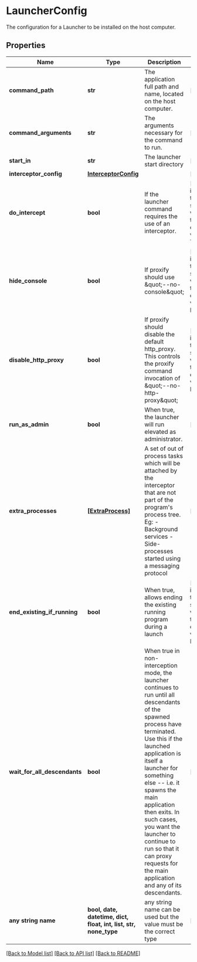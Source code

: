 # LauncherConfig

The configuration for a Launcher to be installed on the host computer. 

## Properties
Name | Type | Description | Notes
------------ | ------------- | ------------- | -------------
**command_path** | **str** | The application full path and name, located on the host computer. | [optional] 
**command_arguments** | **str** | The arguments necessary for the command to run. | [optional] 
**start_in** | **str** | The launcher start directory | [optional] 
**interceptor_config** | [**InterceptorConfig**](InterceptorConfig.md) |  | [optional] 
**do_intercept** | **bool** | If the launcher command requires the use of an interceptor. | [optional]  if omitted the server will use the default value of True
**hide_console** | **bool** | If proxify should use \&quot;--no-console\&quot; | [optional]  if omitted the server will use the default value of False
**disable_http_proxy** | **bool** | If proxify should disable the default http_proxy. This controls the proxify command invocation of \&quot;--no-http-proxy\&quot;  | [optional]  if omitted the server will use the default value of False
**run_as_admin** | **bool** | When true, the launcher will run elevated as administrator.  | [optional] 
**extra_processes** | [**[ExtraProcess]**](ExtraProcess.md) | A set of out of process tasks which will be attached by the interceptor that are not part of the program&#39;s process tree. Eg: - Background services - Side-processes started using a messaging protocol  | [optional] 
**end_existing_if_running** | **bool** | When true, allows ending the existing running program during a launch  | [optional]  if omitted the server will use the default value of False
**wait_for_all_descendants** | **bool** | When true in non-interception mode, the launcher continues to run until all descendants of the spawned process have terminated. Use this if the launched application is itself a launcher for something else -- i.e. it spawns the main application then exits. In such cases, you want the launcher to continue to run so that it can proxy requests for the main application and any of its descendants.  | [optional] 
**any string name** | **bool, date, datetime, dict, float, int, list, str, none_type** | any string name can be used but the value must be the correct type | [optional]

[[Back to Model list]](../README.md#documentation-for-models) [[Back to API list]](../README.md#documentation-for-api-endpoints) [[Back to README]](../README.md)



